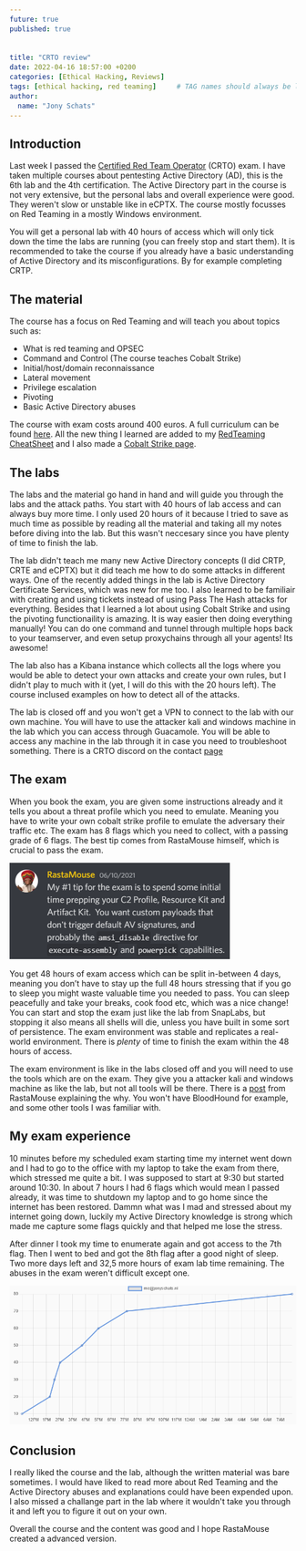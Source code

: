 ```yaml
---
future: true
published: true


title: "CRTO review"
date: 2022-04-16 18:57:00 +0200
categories: [Ethical Hacking, Reviews]
tags: [ethical hacking, red teaming]     # TAG names should always be lowercase
author:
  name: "Jony Schats"
---
```


## Introduction
Last week I passed the [Certified Red Team Operator](https://courses.zeropointsecurity.co.uk/courses/red-team-ops) (CRTO) exam. I have taken multiple courses about pentesting Active Directory (AD), this is the 6th lab and the 4th certification. The Active Directory part in the course is not very extensive, but the personal labs and overall experience were good. They weren't slow or unstable like in eCPTX. The course mostly focusses on Red Teaming in a mostly Windows environment.

You will get a personal lab with 40 hours of access which will only tick down the time the labs are running (you can freely stop and start them). It is recommended to take the course if you already have a basic understanding of Active Directory and its misconfigurations. By for example completing CRTP.

## The material

The course has a focus on Red Teaming and will teach you about topics such as:

- What is red teaming and OPSEC
- Command and Control (The course teaches Cobalt Strike)
- Initial/host/domain reconnaissance
- Lateral movement
- Privilege escalation
- Pivoting
- Basic Active Directory abuses

The course with exam costs around 400 euros. A full curriculum can be found [here](https://courses.zeropointsecurity.co.uk/courses/red-team-ops). All the new thing I learned are added to my [RedTeaming CheatSheet](https://github.com/0xJs/RedTeaming_CheatSheet) and I also made a [Cobalt Strike page](https://github.com/0xJs/RedTeaming_CheatSheet/blob/main/cobalt-strike.md).

## The labs
The labs and the material go hand in hand and will guide you through the labs and the attack paths. You start with 40 hours of lab access and can always buy more time. I only used 20 hours of it because I tried to save as much time as possible by reading all the material and taking all my notes before diving into the lab. But this wasn't neccesary since you have plenty of time to finish the lab. 

The lab didn't teach me many new Active Directory concepts (I did CRTP, CRTE and eCPTX) but it did teach me how to do some attacks in different ways. One of the recently added things in the lab is Active Directory Certificate Services, which was new for me too. I also learned to be familiair with creating and using tickets instead of using Pass The Hash attacks for everything. Besides that I learned a lot about using Cobalt Strike and using the pivoting functionaility is amazing. It is way easier then doing everything manually! You can do one command and tunnel through multiple hops back to your teamserver, and even setup proxychains through all your agents! Its awesome!

The lab also has a Kibana instance which collects all the logs where you would be able to detect your own attacks and create your own rules, but I didn't play to much with it (yet, I will do this with the 20 hours left). The course inclused examples on how to detect all of the attacks.

The lab is closed off and you won't get a VPN to connect to the lab with our own machine. You will have to use the attacker kali and windows machine in the lab which you can access through Guacamole. You will be able to access any machine in the lab through it in case you need to troubleshoot something. There is a CRTO discord on the contact [page](https://www.zeropointsecurity.co.uk/contact)

## The exam
When you book the exam, you are given some instructions already and it tells you about a threat profile which you need to emulate. Meaning you have to write your own cobalt strike profile to emulate the adversary their traffic etc. The exam has 8 flags which you need to collect, with a passing grade of 6 flags. The best tip comes from RastaMouse himself, which is crucial to pass the exam. 

![RastaMouse discord pinned message](/assets/img/crto_post.png)

You get 48 hours of exam access which can be split in-between 4 days, meaning you don’t have to stay up the full 48 hours stressing that if you go to sleep you might waste valuable time you needed to pass. You can sleep peacefully and take your breaks, cook food etc, which was a nice change! You can start and stop the exam just like the lab from SnapLabs, but stopping it also means all shells will die, unless you have built in some sort of persistence. The exam environment was stable and replicates a real-world environment. There is *plenty* of time to finish the exam within the 48 hours of access. 

The exam environment is like in the labs closed off and you will need to use the tools which are on the exam. They give you a attacker kali and windows machine as like the lab, but not all tools will be there. There is a [post](https://rastamouse.me/why-tool-restricted-exams-sometimes-matter/) from RastaMouse explaining the why. You won't have BloodHound for example, and some other tools I was familiar with.

## My exam experience
10 minutes before my scheduled exam starting time my internet went down and I had to go to the office with my laptop to take the exam from there, which stressed me quite a bit. I was supposed to start at 9:30 but started around 10:30. In about 7 hours I had 6 flags which would mean I passed already, it was time to shutdown my laptop and to go home since the internet has been restored. Dammn what was I mad and stressed about my internet going down, luckily my Active Directory knowledge is strong which made me capture some flags quickly and that helped me lose the stress.

After dinner I took my time to enumerate again and got access to the 7th flag. Then I went to bed and got the 8th flag after a good night of sleep. Two more days left and 32,5 more hours of exam lab time remaining. The abuses in the exam weren't difficult except one. 
 
![Exam timeline](/assets/img/crto_exam.png)

## Conclusion
I really liked the course and the lab, although the written material was bare sometimes. I would have liked to read more about Red Teaming and the Active Directory abuses and explanations could have been expended upon. I also missed a challange part in the lab where it wouldn't take you through it and left you to figure it out on your own. 

Overall the course and the content was good and I hope RastaMouse created a advanced version.